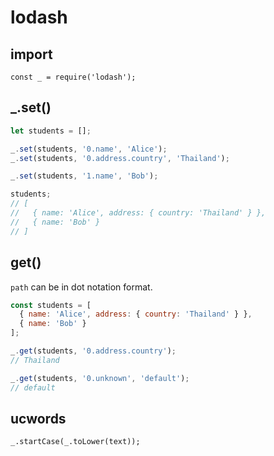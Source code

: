 # lodash

## import

```
const _ = require('lodash');
```

## _.set()

```javascript
let students = [];

_.set(students, '0.name', 'Alice');
_.set(students, '0.address.country', 'Thailand');

_.set(students, '1.name', 'Bob');

students;
// [
//   { name: 'Alice', address: { country: 'Thailand' } },
//   { name: 'Bob' }
// ]
```

## get()

`path` can be in dot notation format.

```javascript
const students = [
  { name: 'Alice', address: { country: 'Thailand' } },
  { name: 'Bob' }
];

_.get(students, '0.address.country');
// Thailand

_.get(students, '0.unknown', 'default');
// default
```

## ucwords

```
_.startCase(_.toLower(text));
```
